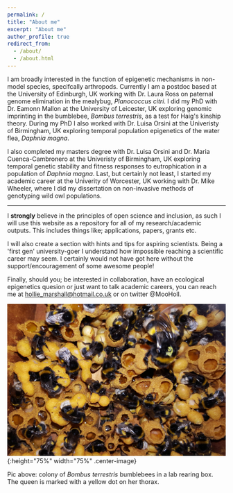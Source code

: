 ```yaml
---
permalink: /
title: "About me"
excerpt: "About me"
author_profile: true
redirect_from: 
  - /about/
  - /about.html
---
```


I am broadly interested in the function of epigenetic mechanisms in non-model species, specifcally arthropods. Currently I am a postdoc based at the University of Edinburgh, UK working with Dr. Laura Ross on paternal genome elimination in the mealybug, <i>Planococcus citri</i>. I did my PhD with Dr. Eamonn Mallon at the University of Leicester, UK exploring genomic imprinting in the bumblebee, <i>Bombus terrestris</i>, as a test for Haig's kinship theory. During my PhD I also worked with Dr. Luisa Orsini at the Univeristy of Birmingham, UK exploring temporal population epigenetics of the water flea, <i>Daphnia magna</i>.

I also completed my masters degree with Dr. Luisa Orsini and Dr. Maria Cuenca-Cambronero at the Univeristy of Birmingham, UK exploring temporal genetic stability and fitness responses to eutrophication in a population of <i>Daphnia magna</i>. Last, but certainly not least, I started my academic career at the Univerity of Worcester, UK working with Dr. Mike Wheeler, where I did my dissertation on non-invasive methods of genotyping wild owl populations. 

___

I **strongly** believe in the principles of open science and inclusion, as such I will use this website as a repository for all of my research/academic outputs. This includes things like; applications, papers, grants etc. 

I will also create a section with hints and tips for aspiring scientists. Being a 'first gen' university-goer I understand how impossible reaching a scientific career may seem. I certainly would not have got here without the support/encouragement of some awesome people! 

Finally, should you; be interested in collaboration, have an ecological epigenetics quesion or just want to talk academic careers, you can reach me at hollie_marshall@hotmail.co.uk or on twitter @MooHoll.

![<i>Bombus terrestris colony</i>.](files/bumblebee_colony.jpg){:height="75%" width="75%" .center-image}

Pic above: colony of <i>Bombus terrestris</i> bumblebees in a lab rearing box. The queen is marked with a yellow dot on her thorax.